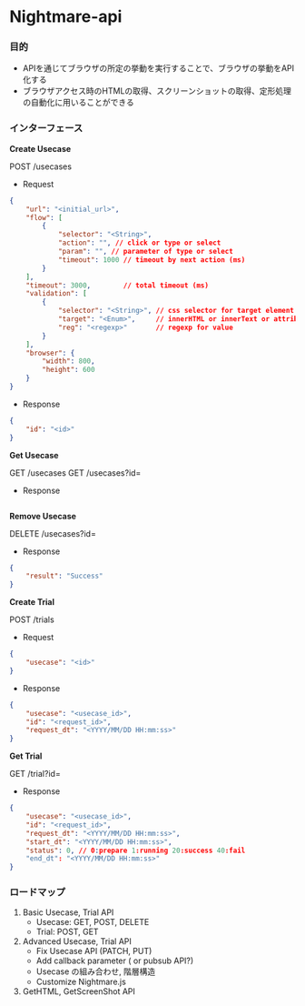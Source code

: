 Nightmare-api
=============

### 目的

- APIを通じてブラウザの所定の挙動を実行することで、ブラウザの挙動をAPI化する
- ブラウザアクセス時のHTMLの取得、スクリーンショットの取得、定形処理の自動化に用いることができる

### インターフェース

**Create Usecase**

POST /usecases

- Request

```json
{
    "url": "<initial_url>",
    "flow": [
        {
            "selector": "<String>",
            "action": "", // click or type or select
            "param": "", // parameter of type or select
            "timeout": 1000 // timeout by next action (ms)
        }
    ],
    "timeout": 3000,        // total timeout (ms)
    "validation": [
        {
            "selector": "<String>", // css selector for target element
            "target": "<Enum>",     // innerHTML or innerText or attribute([attr])
            "reg": "<regexp>"       // regexp for value
        }
    ],
    "browser": {
        "width": 800,
        "height": 600
    }
}
```

- Response

```json
{
    "id": "<id>"
}
```

**Get Usecase**

GET /usecases
GET /usecases?id=<id>

- Response

```
```

**Remove Usecase**

DELETE /usecases?id=<id>

- Response

```json
{
    "result": "Success"
}
```

**Create Trial**

POST /trials

- Request

```json
{
    "usecase": "<id>"
}
```

- Response

```json
{
    "usecase": "<usecase_id>",
    "id": "<request_id>",
    "request_dt": "<YYYY/MM/DD HH:mm:ss>"
}
```

**Get Trial**

GET /trial?id=<id>

- Response

```json
{
    "usecase": "<usecase_id>",
    "id": "<request_id>",
    "request_dt": "<YYYY/MM/DD HH:mm:ss>",
    "start_dt": "<YYYY/MM/DD HH:mm:ss>",
    "status": 0, // 0:prepare 1:running 20:success 40:fail
    "end_dt": "<YYYY/MM/DD HH:mm:ss>"
}
```


### ロードマップ

1. Basic Usecase, Trial API
    - Usecase: GET, POST, DELETE
    - Trial: POST, GET
2. Advanced Usecase, Trial API
    - Fix Usecase API (PATCH, PUT)
    - Add callback parameter ( or pubsub API?)
    - Usecase の組み合わせ, 階層構造
    - Customize Nightmare.js
3. GetHTML, GetScreenShot API
